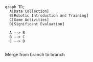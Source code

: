 


```mermaid
graph TD;
  A[Data Collection]
  B[Robotic Introduction and Training]
  C[Game Activities]
  D[Significant Evaluation]

  A --> B
  B --> C
  C --> D


```


Merge from branch to branch